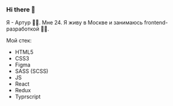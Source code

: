 ### Hi there 👋 
  Я - Артур 👱‍♂️. Мне 24. Я живу в Москве и занимаюсь frontend-разработкой 🧑‍💻.
  
  Мой стек:
  - HTML5
  - CSS3 
  - Figma
  - SASS (SCSS)
  - JS
  - React
  - Redux
  - Typrscript
 

<!--

